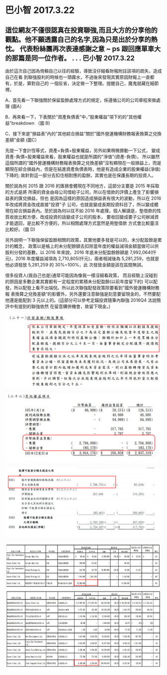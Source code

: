 # 巴小智 2017.3.22

這位網友不僅很認真在投資聯強,而且大方的分享他的觀點。他不願透露自己的名字,因為只是出於分享的熱忱。
代表粉絲團再次表達感謝之意 ~
ps 跟回應單車大的那篇是同一位作者。
.
.
.
巴小智 2017.3.22
-----------------------
由於這次自己因為倚賴自己以往的經驗，導致沒仔細看財報附註該項的疏失，造成自己在看 到聯強股利的時候也一頭霧水，不過後來發現其實原因財報上一直都有，於是，算對自己的 一個反省，決定做一下整理。提醒自己，魔鬼就藏在細節裡。

A、首先看一下聯強關於保留盈餘處理方式的規定，係遵循公司的公司章程來做處理 (圖A）

B、再來看一下，下表關於”資產負債表”中，”股東權益”項下的的”其他權益”breakdown （圖 B)

C、接下來是”損益表”內的”其他綜合損益”關於”國外營運機構財務報表換算之兌換差額”金額 (圖C）

先提一下會計恆等式，資產=負債+股東權益，另外如果稍微挪動一下公式， 變成資產-負債=股東權益來看，股東權益也就是所謂的"淨值"(資產-負債)， 所以雖然這個所謂的”國外營運機構財務報表換算之兌換差額”沒有顯現在一般損益上，而是 顯現在綜合損益內，但是在結進資產負債表時，他是有造成企業的股東權益(淨值)下降的; 故針對這一部分去扣住相對應的盈餘，其實也是在保護長期的投資人。

關於說為何 2015 跟 2016 的匯損會體現在不同地方，這部分主要是 2015 年採取的方式是將 所需的資金由母公司借給子公司，所以在借款的評價上產生了影響損益表的匯兌損益，但也 是因為這樣的原因造成損益表有很大的波動，所以在 2016 年改成將資金改成直接"投資"子 公司，也就是變成長期投資科目了，所以變成體現在綜合損益表內。至於說為何以往不如 2016 年處理，個人解讀是，墊借款的性質收放比較方便，改成投資的話變成子公司的股本， 要收回變成要子公司辦減資才能退回，是比較不方便的，所以相關處理方式當然是用墊借款 方式會比較靈活比較好。（圖 D)

另外說明一下聯強保留盈餘相關的政策，其實他要多發是可以的，未分配盈餘是累計的概念， 政策以是帳上的未分配餘額去扣除當年度的權益減項金額當做可以供股利分發的基數，以 2016 年來說，2016 年底未分配盈餘餘額是 7,992,064(仟元)，2016 年度權益減項為 2,710,805(仟元)，兩者相減後為 5,281,259，也就是他必須發放 5,281,259 的 30%~100%，此 次發放金額是該在區間無誤。

很多投資人(我自己也是)通常可能因為像我一樣沒細看政策， 而且經驗上沒碰到的原因是多數企業其實都有一定程度的累積未分配盈餘(以前年度留下的) 可以配發，所以配發上看不出端倪。所以此次聯強配發政策除要看到”國外營運機構財務報 表換算之兌換差額”的影響外，另外還要注意聯強是刻意要留現金的，不然要配他還是能配到 3 元以上的。(這部分可以參考定錨投資隨筆內聯強 2016Q4 法說簡評中有提到的聯強依然 在留意購併機會，故留下現金。)


![](images/17362589_1416876208364796_5511496881308437358_n.png)

![](images/17424898_1416876205031463_4989544397435503585_n.png)

![](images/17390599_1416876201698130_9164109240234890190_o.png)

![](images/17457745_1416876231698127_1245283476009642005_n.png)






